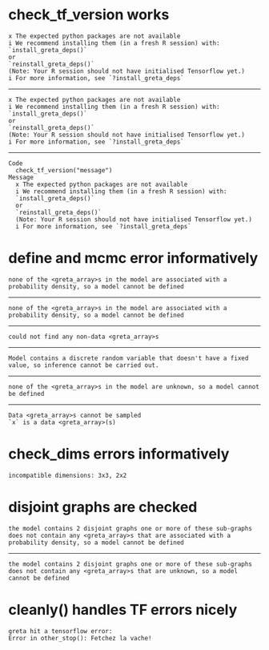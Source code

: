# check_tf_version works

    x The expected python packages are not available
    i We recommend installing them (in a fresh R session) with:
    `install_greta_deps()`
    or
    `reinstall_greta_deps()`
    (Note: Your R session should not have initialised Tensorflow yet.)
    i For more information, see `?install_greta_deps`

---

    x The expected python packages are not available
    i We recommend installing them (in a fresh R session) with:
    `install_greta_deps()`
    or
    `reinstall_greta_deps()`
    (Note: Your R session should not have initialised Tensorflow yet.)
    i For more information, see `?install_greta_deps`

---

    Code
      check_tf_version("message")
    Message
      x The expected python packages are not available
      i We recommend installing them (in a fresh R session) with:
      `install_greta_deps()`
      or
      `reinstall_greta_deps()`
      (Note: Your R session should not have initialised Tensorflow yet.)
      i For more information, see `?install_greta_deps`

# define and mcmc error informatively

    none of the <greta_array>s in the model are associated with a probability density, so a model cannot be defined

---

    none of the <greta_array>s in the model are associated with a probability density, so a model cannot be defined

---

    could not find any non-data <greta_array>s

---

    Model contains a discrete random variable that doesn't have a fixed value, so inference cannot be carried out.

---

    none of the <greta_array>s in the model are unknown, so a model cannot be defined

---

    Data <greta_array>s cannot be sampled
    `x` is a data <greta_array>(s)

# check_dims errors informatively

    incompatible dimensions: 3x3, 2x2

# disjoint graphs are checked

    the model contains 2 disjoint graphs one or more of these sub-graphs does not contain any <greta_array>s that are associated with a probability density, so a model cannot be defined

---

    the model contains 2 disjoint graphs one or more of these sub-graphs does not contain any <greta_array>s that are unknown, so a model cannot be defined

# cleanly() handles TF errors nicely

    greta hit a tensorflow error:
    Error in other_stop(): Fetchez la vache!

